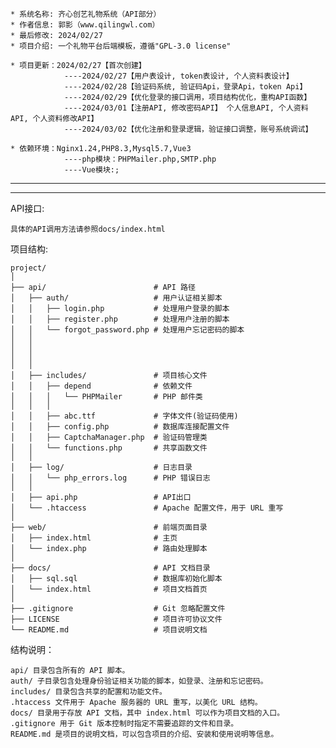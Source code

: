 


    * 系统名称: 齐心创艺礼物系统（API部分）
    * 作者信息: 郭影（www.qilingwl.com）
    * 最后修改: 2024/02/27
    * 项目介绍: 一个礼物平台后端模板，遵循"GPL-3.0 license"
 
    * 项目更新：2024/02/27【首次创建】
                ----2024/02/27【用户表设计, token表设计, 个人资料表设计】
                ----2024/02/28【验证码系统, 验证码Api，登录Api，token Api】
                ----2024/02/29【优化登录的接口调用，项目结构优化，重构API函数】
                ----2024/03/01【注册API, 修改密码API】 个人信息API, 个人资料API, 个人资料修改API】
                ----2024/03/02【优化注册和登录逻辑，验证接口调整，账号系统调试】
    
    * 依赖环境：Nginx1.24,PHP8.3,Mysql5.7,Vue3
                ----php模块：PHPMailer.php,SMTP.php
                ----Vue模块:;

---
---

API接口:
```
具体的API调用方法请参照docs/index.html
```
项目结构:


```
project/
│
├── api/                        # API 路径
│   ├── auth/                   # 用户认证相关脚本
│   │   ├── login.php           # 处理用户登录的脚本
│   │   ├── register.php        # 处理用户注册的脚本
│   │   └── forgot_password.php # 处理用户忘记密码的脚本
│   │
│   │
│   │
│   │
│   ├── includes/               # 项目核心文件
│   │   ├── depend              # 依赖文件 
│   │   │   └── PHPMailer       # PHP 邮件类
│   │   │ 
│   │   ├── abc.ttf             # 字体文件(验证码使用)
│   │   ├── config.php          # 数据库连接配置文件
│   │   ├── CaptchaManager.php  # 验证码管理类
│   │   └── functions.php       # 共享函数文件
│   │
│   ├── log/                    # 日志目录
│   │   └── php_errors.log      # PHP 错误日志
│   │
│   ├── api.php                 # API出口
│   └── .htaccess               # Apache 配置文件，用于 URL 重写
│
├── web/                        # 前端页面目录
│   ├── index.html              # 主页   
│   └── index.php               # 路由处理脚本
│
├── docs/                       # API 文档目录
│   ├── sql.sql                 # 数据库初始化脚本
│   └── index.html              # 项目文档首页
│
├── .gitignore                  # Git 忽略配置文件
├── LICENSE                     # 项目许可协议文件
└── README.md                   # 项目说明文档
```

结构说明：
```
api/ 目录包含所有的 API 脚本。
auth/ 子目录包含处理身份验证相关功能的脚本，如登录、注册和忘记密码。
includes/ 目录包含共享的配置和功能文件。
.htaccess 文件用于 Apache 服务器的 URL 重写，以美化 URL 结构。
docs/ 目录用于存放 API 文档，其中 index.html 可以作为项目文档的入口。
.gitignore 用于 Git 版本控制时指定不需要追踪的文件和目录。
README.md 是项目的说明文档，可以包含项目的介绍、安装和使用说明等信息。